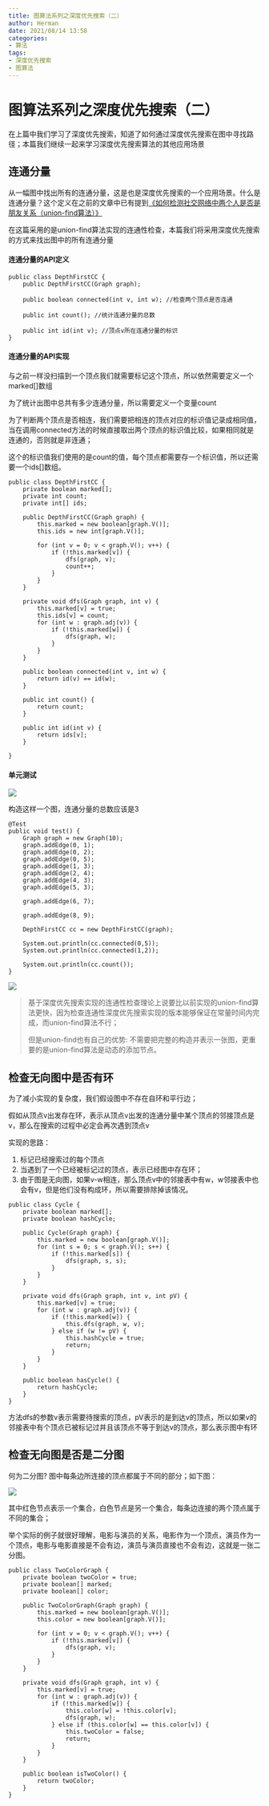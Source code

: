 ```yaml
---
title: 图算法系列之深度优先搜索（二）
author: Herman
date: 2021/08/14 13:58
categories:
- 算法
tags:
- 深度优先搜索
- 图算法
---
```


# 图算法系列之深度优先搜索（二）

在上篇中我们学习了深度优先搜索，知道了如何通过深度优先搜索在图中寻找路径；本篇我们继续一起来学习深度优先搜索算法的其他应用场景

## 连通分量
从一幅图中找出所有的连通分量，这是也是深度优先搜索的一个应用场景。什么是连通分量？这个定义在之前的文章中已有提到[《如何检测社交网络中两个人是否是朋友关系（union-find算法）》](https://juejin.cn/post/6930395454739841037)

在这篇采用的是union-find算法实现的连通性检查，本篇我们将采用深度优先搜索的方式来找出图中的所有连通分量

#### 连通分量的API定义

```
public class DepthFirstCC {
    public DepthFirstCC(Graph graph); 
    
    public boolean connected(int v, int w); //检查两个顶点是否连通

    public int count(); //统计连通分量的总数

    public int id(int v); //顶点v所在连通分量的标识
}
```

#### 连通分量的API实现

与之前一样没扫描到一个顶点我们就需要标记这个顶点，所以依然需要定义一个marked[]数组

为了统计出图中总共有多少连通分量，所以需要定义一个变量count

为了判断两个顶点是否相连，我们需要把相连的顶点对应的标识值记录成相同值，当在调用connected方法的时候直接取出两个顶点的标识值比较，如果相同就是连通的，否则就是非连通；

这个的标识值我们使用的是count的值，每个顶点都需要存一个标识值，所以还需要一个ids[]数组。

```
public class DepthFirstCC {
    private boolean marked[];
    private int count;
    private int[] ids;

    public DepthFirstCC(Graph graph) {
        this.marked = new boolean[graph.V()];
        this.ids = new int[graph.V()];

        for (int v = 0; v < graph.V(); v++) {
            if (!this.marked[v]) {
                dfs(graph, v);
                count++;
            }
        }
    }

    private void dfs(Graph graph, int v) {
        this.marked[v] = true;
        this.ids[v] = count;
        for (int w : graph.adj(v)) {
            if (!this.marked[w]) {
                dfs(graph, w);
            }
        }
    }

    public boolean connected(int v, int w) {
        return id(v) == id(w);
    }

    public int count() {
        return count;
    }

    public int id(int v) {
        return ids[v];
    }

}
```

#### 单元测试

![](https://p3-juejin.byteimg.com/tos-cn-i-k3u1fbpfcp/d5dd95fdc26242ffaacd395891193375~tplv-k3u1fbpfcp-zoom-1.image)

构造这样一个图，连通分量的总数应该是3

```
@Test
public void test() {
    Graph graph = new Graph(10);
    graph.addEdge(0, 1);
    graph.addEdge(0, 2);
    graph.addEdge(0, 5);
    graph.addEdge(1, 3);
    graph.addEdge(2, 4);
    graph.addEdge(4, 3);
    graph.addEdge(5, 3);

    graph.addEdge(6, 7);

    graph.addEdge(8, 9);

    DepthFirstCC cc = new DepthFirstCC(graph);

    System.out.println(cc.connected(0,5));
    System.out.println(cc.connected(1,2));

    System.out.println(cc.count());
}

```

![](https://p3-juejin.byteimg.com/tos-cn-i-k3u1fbpfcp/d59c6123ec994ac9b55c65464f561c12~tplv-k3u1fbpfcp-zoom-1.image)


> 基于深度优先搜索实现的连通性检查理论上说要比以前实现的union-find算法更快，因为检查连通性深度优先搜索实现的版本能够保证在常量时间内完成，而union-find算法不行；
>
> 但是union-find也有自己的优势: 不需要把完整的构造并表示一张图，更重要的是union-find算法是动态的添加节点。


## 检查无向图中是否有环
为了减小实现的复杂度，我们假设图中不存在自环和平行边；

假如从顶点v出发存在环，表示从顶点v出发的连通分量中某个顶点的邻接顶点是v，那么在搜索的过程中必定会再次遇到顶点v

实现的思路：
1. 标记已经搜索过的每个顶点
2. 当遇到了一个已经被标记过的顶点，表示已经图中存在环；
3. 由于图是无向图，如果v-w相连，那么顶点v中的邻接表中有w，w邻接表中也会有v，但是他们没有构成环，所以需要排除掉该情况。

```
public class Cycle {
    private boolean marked[];
    private boolean hashCycle;

    public Cycle(Graph graph) {
        this.marked = new boolean[graph.V()];
        for (int s = 0; s < graph.V(); s++) {
            if (!this.marked[s]) {
                dfs(graph, s, s);
            }
        }
    }

    private void dfs(Graph graph, int v, int pV) {
        this.marked[v] = true;
        for (int w : graph.adj(v)) {
            if (!this.marked[w]) {
                this.dfs(graph, w, v);
            } else if (w != pV) {
                this.hashCycle = true;
                return;
            }
        }
    }

    public boolean hasCycle() {
        return hashCycle;
    }
}
```

方法dfs的参数v表示需要待搜索的顶点，pV表示的是到达v的顶点，所以如果v的邻接表中有个顶点已被标记过并且该顶点不等于到达v的顶点，那么表示图中有环


## 检查无向图是否是二分图
何为二分图? 图中每条边所连接的顶点都属于不同的部分；如下图：

![](https://p3-juejin.byteimg.com/tos-cn-i-k3u1fbpfcp/e41927a074134d0c8782416244bef414~tplv-k3u1fbpfcp-zoom-1.image)

其中红色节点表示一个集合，白色节点是另一个集合，每条边连接的两个顶点属于不同的集合；

举个实际的例子就很好理解，电影与演员的关系，电影作为一个顶点，演员作为一个顶点，电影与电影直接是不会有边，演员与演员直接也不会有边，这就是一张二分图。

```
public class TwoColorGraph {
    private boolean twoColor = true;
    private boolean[] marked;
    private boolean[] color;

    public TwoColorGraph(Graph graph) {
        this.marked = new boolean[graph.V()];
        this.color = new boolean[graph.V()];

        for (int v = 0; v < graph.V(); v++) {
            if (!this.marked[v]) {
                dfs(graph, v);
            }
        }
    }

    private void dfs(Graph graph, int v) {
        this.marked[v] = true;
        for (int w : graph.adj(v)) {
            if (!this.marked[w]) {
                this.color[w] = !this.color[v];
                dfs(graph, w);
            } else if (this.color[w] == this.color[v]) {
                this.twoColor = false;
                return;
            }
        }
    }

    public boolean isTwoColor() {
        return twoColor;
    }
}
```

